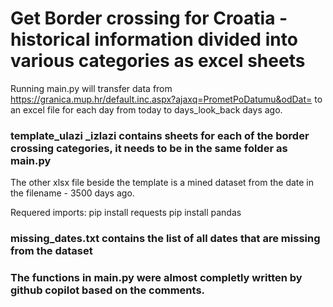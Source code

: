 # Get Border crossing for Croatia - historical information divided into various categories as excel sheets

Running main.py will transfer data from https://granica.mup.hr/default.inc.aspx?ajaxq=PrometPoDatumu&odDat= to an
excel file for each day from today to days_look_back days ago.

### template_ulazi _izlazi contains sheets for each of the border crossing categories, it needs to be in the same folder as main.py

The other xlsx file beside the template is a mined dataset from the date in the filename - 3500 days ago.

Requered imports:
pip install requests
pip install pandas

### missing_dates.txt contains the list of all dates that are missing from the dataset


### The functions in main.py were almost completly written by github copilot based on the comments.

